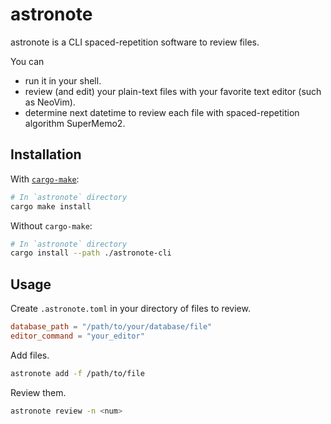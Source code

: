 
# astronote

astronote is a CLI spaced-repetition software to review files.

You can
- run it in your shell.
- review (and edit) your plain-text files with your favorite text editor (such as NeoVim).
- determine next datetime to review each file with spaced-repetition algorithm SuperMemo2.

## Installation

With [`cargo-make`](https://github.com/sagiegurari/cargo-make):
```sh
# In `astronote` directory
cargo make install
```

Without `cargo-make`:
```sh
# In `astronote` directory
cargo install --path ./astronote-cli
```

## Usage

Create `.astronote.toml` in your directory of files to review.
```toml
database_path = "/path/to/your/database/file"
editor_command = "your_editor"
```

Add files.
```sh
astronote add -f /path/to/file
```

Review them.
```sh
astronote review -n <num>
```
